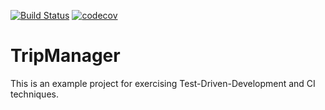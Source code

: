 [![Build Status](https://travis-ci.org/JankowskaKatarzyna/tripmanager.svg?branch=master)](https://travis-ci.org/JankowskaKatarzyna/tripmanager) [![codecov](https://codecov.io/gh/JankowskaKatarzyna/tripmanager/branch/master/graph/badge.svg)](https://codecov.io/gh/JankowskaKatarzyna/tripmanager)

# TripManager
This is an example project for exercising Test-Driven-Development and CI techniques.
